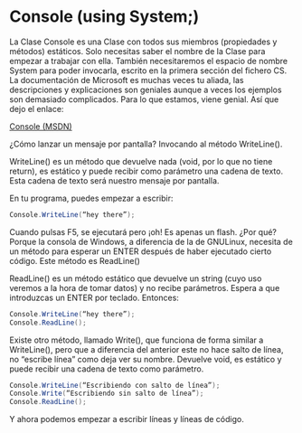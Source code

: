 # Console (using System;)

La Clase Console es una Clase con todos sus miembros (propiedades y métodos) estáticos. Solo necesitas saber el nombre de la Clase para empezar a trabajar con ella. También necesitaremos el espacio de nombre System para poder invocarla, escrito en la primera sección del fichero CS.
La documentación de Microsoft es muchas veces tu aliada, las descripciones y explicaciones son geniales aunque a veces los ejemplos son demasiado complicados. Para lo que estamos, viene genial. Así que dejo el enlace:

[Console (MSDN)](https://msdn.microsoft.com/es-es/library/system.console(v=vs.110).aspx)

¿Cómo lanzar un mensaje por pantalla? Invocando al método WriteLine().

WriteLine() es un método que devuelve nada (void, por lo que no tiene return), es estático y puede recibir como parámetro una cadena de texto. Esta cadena de texto será nuestro mensaje por pantalla.

En tu programa, puedes empezar a escribir:

```cs
Console.WriteLine(“hey there”);
```

Cuando pulsas F5, se ejecutará pero ¡oh! Es apenas un flash. ¿Por qué? Porque la consola de Windows, a diferencia de la de GNULinux, necesita de un método para esperar un ENTER después de haber ejecutado cierto código.
Este método es ReadLine()

ReadLine() es un método estático que devuelve un string (cuyo uso veremos a la hora de tomar datos) y no recibe parámetros. Espera a que introduzcas un ENTER por teclado. Entonces:

```cs
Console.WriteLine(“hey there”);
Console.ReadLine();
```

Existe otro método, llamado Write(), que funciona de forma similar a WriteLine(), pero que a diferencia del anterior este no hace salto de línea, no “escribe línea” como deja ver su nombre. Devuelve void, es estático y puede recibir una cadena de texto como parámetro.

```cs
Console.WriteLine(“Escribiendo con salto de línea”);
Console.Write(“Escribiendo sin salto de línea”);
Console.ReadLine();
```

Y ahora podemos empezar a escribir líneas y líneas de código.
